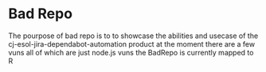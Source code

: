 # Bad Repo

The pourpose of bad repo is to to showcase the abilities and usecase of the cj-esol-jira-dependabot-automation product at the moment there are a few vuns all of which are just node.js vuns the BadRepo is currently mapped to R
